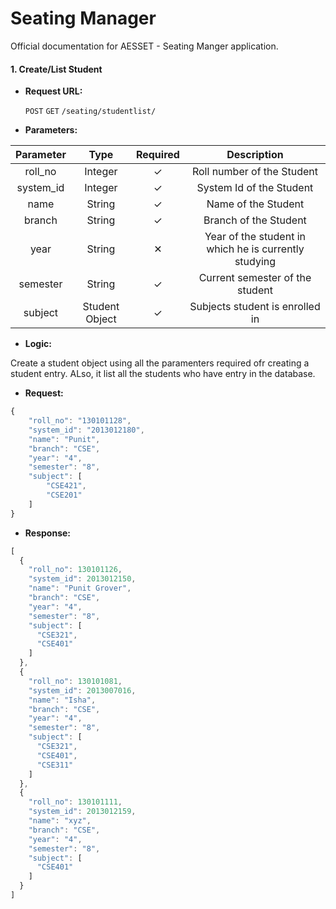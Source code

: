 # Seating Manager

Official documentation for AESSET - Seating Manger application.

#### 1. Create/List Student
* **Request URL:**

    `POST` `GET` `/seating/studentlist/`
    
* **Parameters:**

Parameter | Type | Required | Description
:------------: | :-------------: | :------------: | :------------: |
roll_no | Integer | ✓ | Roll number of the Student
system_id | Integer | ✓ | System Id of the Student
name | String | ✓ | Name of the Student
branch | String | ✓ | Branch of the Student
year | String | ✕ | Year of the student in which he is currently studying
semester | String | ✓ | Current semester of the student
subject | Student Object | ✓ | Subjects student is enrolled in

* **Logic:**

Create a student object using all the paramenters required ofr creating a student entry. ALso, it list all the students who have entry in the database.

* **Request:**

```javascript
{
    "roll_no": "130101128",
    "system_id": "2013012180",
    "name": "Punit",
    "branch": "CSE",
    "year": "4",
    "semester": "8",
    "subject": [
        "CSE421", 
        "CSE201"
    ]
}
```

* **Response:**

```javascript
[
  {
    "roll_no": 130101126,
    "system_id": 2013012150,
    "name": "Punit Grover",
    "branch": "CSE",
    "year": "4",
    "semester": "8",
    "subject": [
      "CSE321",
      "CSE401"
    ]
  },
  {
    "roll_no": 130101081,
    "system_id": 2013007016,
    "name": "Isha",
    "branch": "CSE",
    "year": "4",
    "semester": "8",
    "subject": [
      "CSE321",
      "CSE401",
      "CSE311"
    ]
  },
  {
    "roll_no": 130101111,
    "system_id": 2013012159,
    "name": "xyz",
    "branch": "CSE",
    "year": "4",
    "semester": "8",
    "subject": [
      "CSE401"
    ]
  }
]
```
